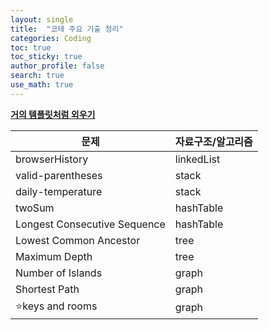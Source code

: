 ```yaml
---
layout: single  
title:  "코테 주요 기출 정리"
categories: Coding
toc: true
toc_sticky: true
author_profile: false
search: true
use_math: true
---
```


**<u>거의 템플릿처럼 외우기</u>**

|문제|자료구조/알고리즘|
|---|-------|
|browserHistory|linkedList|
|valid-parentheses|stack|
|daily-temperature|stack|
|twoSum|hashTable|
|Longest Consecutive Sequence|hashTable|
|Lowest Common Ancestor|tree|
|Maximum Depth|tree|
|Number of Islands|graph|
|Shortest Path|graph|
|⭐keys and rooms|graph|